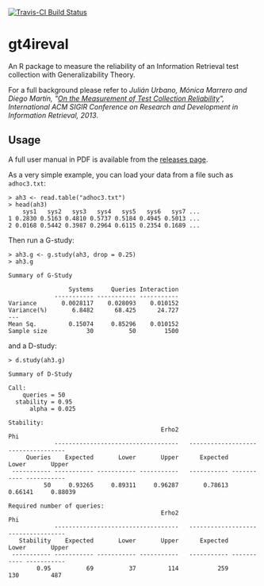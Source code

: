 [![Travis-CI Build Status](https://travis-ci.org/julian-urbano/gt4ireval.svg?branch=master)](https://travis-ci.org/julian-urbano/gt4ireval)

gt4ireval
=========

An R package to measure the reliability of an Information Retrieval test collection with Generalizability Theory.

For a full background please refer to *Julián Urbano, Mónica Marrero and Diego Martín, "[On the Measurement of Test Collection Reliability](http://julian-urbano.info/wp-content/uploads/055-measurement-test-collection-reliability.pdf)", International ACM SIGIR Conference on Research and Development in Information Retrieval, 2013*.

Usage
-----

A full user manual in PDF is available from the [releases page](https://github.com/julian-urbano/GT4IREval/releases).

As a very simple example, you can load your data from a file such as ``adhoc3.txt``:

    > ah3 <- read.table("adhoc3.txt")
    > head(ah3)
        sys1   sys2   sys3   sys4   sys5   sys6   sys7 ...
    1 0.2830 0.5163 0.4810 0.5737 0.5184 0.4945 0.5013 ...
    2 0.0168 0.5442 0.3987 0.2964 0.6115 0.2354 0.1689 ...

Then run a G-study:

    > ah3.g <- g.study(ah3, drop = 0.25)
    > ah3.g
    
    Summary of G-Study
    
                     Systems     Queries Interaction
                 ----------- ----------- -----------
    Variance       0.0028117    0.028093    0.010152
    Variance(%)       6.8482      68.425      24.727
    ---
    Mean Sq.         0.15074     0.85296    0.010152
    Sample size           30          50        1500

and a D-study:

    > d.study(ah3.g)
    
    Summary of D-Study
    
    Call:
        queries = 50 
      stability = 0.95 
          alpha = 0.025 
    
    Stability:
                                               Erho2                                   Phi
                 -----------------------------------   -----------------------------------
         Queries    Expected       Lower       Upper      Expected       Lower       Upper
     ----------- ----------- ----------- -----------   ----------- ----------- -----------
              50     0.93265     0.89311     0.96287       0.78613     0.66141     0.88039 
    
    Required number of queries:
                                               Erho2                                   Phi
                 -----------------------------------   -----------------------------------
       Stability    Expected       Lower       Upper      Expected       Lower       Upper
     ----------- ----------- ----------- -----------   ----------- ----------- -----------
            0.95          69          37         114           259         130         487
